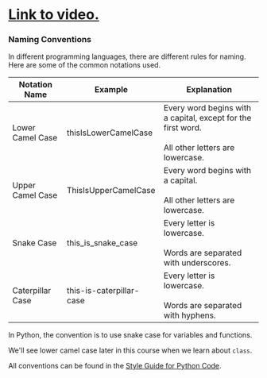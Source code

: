 # [Link to video.](https://www.youtube.com/watch?v=lO7HGh5dzhw&list=PLVD25niNi0Bkf2psAf7PzB1SV068XyNPo&index=5)

### Naming Conventions

In different programming languages, there are different rules for naming. Here are some of the common notations used.

| Notation Name    | Example                  | Explanation                                                  |
| ---| --- | --- |
| Lower Camel Case       | thisIsLowerCamelCase          | Every word begins with a capital, except for the first word.<br/><br/>All other letters are lowercase. |
| Upper Camel Case      | ThisIsUpperCamelCase         | Every word begins with a capital.<br/><br/>All other letters are lowercase. |
| Snake Case       | this_is_snake_case       | Every letter is lowercase.<br/><br/>Words are separated with underscores. |
| Caterpillar Case | this-is-caterpillar-case | Every letter is lowercase.<br/><br/>Words are separated with hyphens. |

In Python, the convention is to use snake case for variables and functions. 

We'll see lower camel case later in this course when we learn about `class`.

All conventions can be found in the [Style Guide for Python Code](https://www.python.org/dev/peps/pep-0008).
